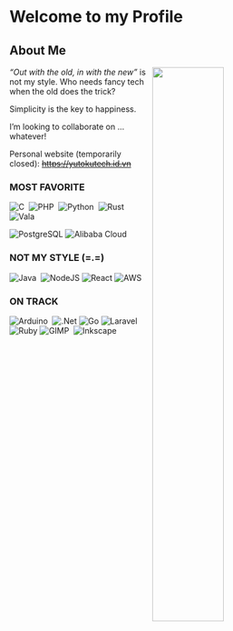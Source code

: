 # Welcome to my Profile

<!-- img src="https://user-images.githubusercontent.com/89788120/167628634-549d2bdd-609e-4275-85af-1e1974da64ca.gif" width="50%" align="right" /-->

## About Me

<img src="https://github.com/cuisinecometwot/cuisinecometwot/assets/66198409/08839015-5784-4034-9aae-ba7f8905eb25" width="50%" align="right">
<p><i>
<q>Out with the old, in with the new</q></i> is not my style. Who needs fancy tech when the old does the trick?

Simplicity is the key to happiness.

</p>

I’m looking to collaborate on ... whatever!

Personal website (temporarily closed): <del>https://yutokutech.id.vn</del>

### MOST FAVORITE

![C](https://img.shields.io/badge/c-%2300599C.svg?style=for-the-badge&logo=c&logoColor=white)&nbsp;
![PHP](https://img.shields.io/badge/php-%23777BB4.svg?style=for-the-badge&logo=php&logoColor=white)&nbsp;
![Python](https://img.shields.io/badge/python-3670A0?style=for-the-badge&logo=python&logoColor=ffdd54)&nbsp;
![Rust](https://img.shields.io/badge/rust-%23000000.svg?style=for-the-badge&logo=rust&logoColor=white)
![Vala](https://img.shields.io/badge/Vala-7D4698?style=for-the-badge&logo=Vala&logoColor=white)&nbsp;

![PostgreSQL](https://img.shields.io/badge/postgres-%23316192.svg?style=for-the-badge&logo=postgresql&logoColor=white)
![Alibaba Cloud](https://img.shields.io/badge/Alibaba%20Cloud-%23FF6701.svg?style=for-the-badge&logo=alibabacloud&logoColor=white)&nbsp;

### NOT MY STYLE (=.=)

![Java](https://img.shields.io/badge/java-%23ED8B00.svg?style=for-the-badge&logo=openjdk&logoColor=white)&nbsp;
![NodeJS](https://img.shields.io/badge/node.js-6DA55F?style=for-the-badge&logo=node.js&logoColor=white)
![React](https://img.shields.io/badge/react-%2320232a.svg?style=for-the-badge&logo=react&logoColor=%2361DAFB)
![AWS](https://img.shields.io/badge/AWS-%23FF9900.svg?style=for-the-badge&logo=amazon-aws&logoColor=white)

### ON TRACK

![Arduino](https://img.shields.io/badge/-Arduino-00979D?style=for-the-badge&logo=Arduino&logoColor=white)&nbsp;
![.Net](https://img.shields.io/badge/.NET-5C2D91?style=for-the-badge&logo=.net&logoColor=white)
![Go](https://img.shields.io/badge/go-%2300ADD8.svg?style=for-the-badge&logo=go&logoColor=white)
![Laravel](https://img.shields.io/badge/laravel-%23FF2D20.svg?style=for-the-badge&logo=laravel&logoColor=white)
![Ruby](https://img.shields.io/badge/ruby-%23CC342D.svg?style=for-the-badge&logo=ruby&logoColor=white)
![GIMP](https://img.shields.io/badge/Gimp-657D8B?style=for-the-badge&logo=gimp&logoColor=FFFFFF)&nbsp;
![Inkscape](https://img.shields.io/badge/Inkscape-e0e0e0?style=for-the-badge&logo=inkscape&logoColor=080A13)&nbsp;



